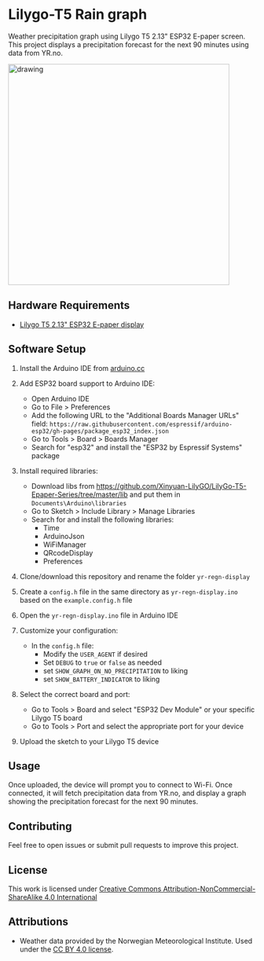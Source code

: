 # Lilygo-T5 Rain graph

Weather precipitation graph using Lilygo T5 2.13" ESP32 E-paper screen. This project displays a precipitation forecast for the next 90 minutes using data from YR.no.

<img src="https://github.com/user-attachments/assets/b2aef714-5bec-43eb-8240-26e3a8b5919c" alt="drawing" width="450"/>

## Hardware Requirements

- [Lilygo T5 2.13" ESP32 E-paper display](https://s.click.aliexpress.com/e/_EvVOHHF)

## Software Setup

1. Install the Arduino IDE from [arduino.cc](https://www.arduino.cc/en/software)

2. Add ESP32 board support to Arduino IDE:
   - Open Arduino IDE
   - Go to File > Preferences
   - Add the following URL to the "Additional Boards Manager URLs" field:
     `https://raw.githubusercontent.com/espressif/arduino-esp32/gh-pages/package_esp32_index.json`
   - Go to Tools > Board > Boards Manager
   - Search for "esp32" and install the "ESP32 by Espressif Systems" package

3. Install required libraries:
   - Download libs from https://github.com/Xinyuan-LilyGO/LilyGo-T5-Epaper-Series/tree/master/lib and put them in `Documents\Arduino\libraries`
   - Go to Sketch > Include Library > Manage Libraries
   - Search for and install the following libraries:
     - Time
     - ArduinoJson
     - WiFiManager
     - QRcodeDisplay
     - Preferences

5. Clone/download this repository and rename the folder `yr-regn-display`

6. Create a `config.h` file in the same directory as `yr-regn-display.ino` based on the `example.config.h` file

7. Open the `yr-regn-display.ino` file in Arduino IDE

8. Customize your configuration:
   - In the `config.h` file:
     - Modify the `USER_AGENT` if desired
     - Set `DEBUG` to `true` or `false` as needed
     - set `SHOW_GRAPH_ON_NO_PRECIPITATION` to liking
     - set `SHOW_BATTERY_INDICATOR` to liking

9. Select the correct board and port:
   - Go to Tools > Board and select "ESP32 Dev Module" or your specific Lilygo T5 board
   - Go to Tools > Port and select the appropriate port for your device

10. Upload the sketch to your Lilygo T5 device

## Usage

Once uploaded, the device will prompt you to connect to Wi-Fi. Once connected, it will fetch precipitation data from YR.no, and display a graph showing the precipitation forecast for the next 90 minutes.

## Contributing

Feel free to open issues or submit pull requests to improve this project.

## License

This work is licensed under [Creative Commons Attribution-NonCommercial-ShareAlike 4.0 International](https://creativecommons.org/licenses/by-nc-sa/4.0/)

## Attributions

- Weather data provided by the Norwegian Meteorological Institute. Used under the [CC BY 4.0 license](https://creativecommons.org/licenses/by/4.0/).
